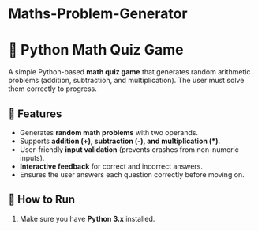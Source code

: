 # Maths-Problem-Generator

# 🧮 Python Math Quiz Game

A simple Python-based **math quiz game** that generates random arithmetic problems (addition, subtraction, and multiplication). The user must solve them correctly to progress.

## 🎯 Features
- Generates **random math problems** with two operands.
- Supports **addition (+), subtraction (-), and multiplication (*)**.
- User-friendly **input validation** (prevents crashes from non-numeric inputs).
- **Interactive feedback** for correct and incorrect answers.
- Ensures the user answers each question correctly before moving on.

## 🚀 How to Run
1. Make sure you have **Python 3.x** installed.

